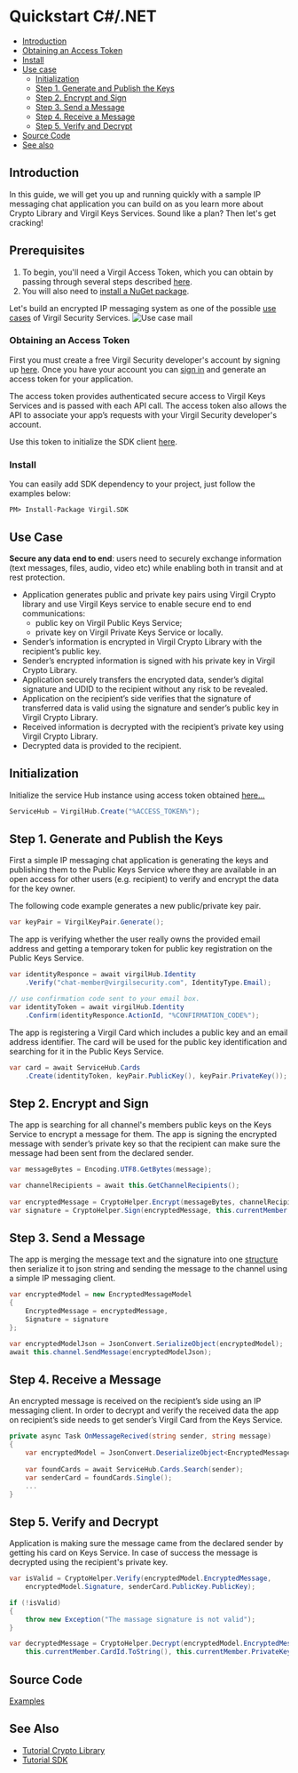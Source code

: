# Quickstart C#/.NET

- [Introduction](#introduction)
- [Obtaining an Access Token](#obtaining-an-access-token)
- [Install](#install)
- [Use case](#use-case)
    - [Initialization](#initialization)
    - [Step 1. Generate and Publish the Keys](#step-1-generate-and-publish-the-keys)
    - [Step 2. Encrypt and Sign](#step-2-encrypt-and-sign)
    - [Step 3. Send a Message](#step-3-send-a-message)
    - [Step 4. Receive a Message](#step-4-receive-a-message)
    - [Step 5. Verify and Decrypt](#step-6-verify-and-decrypt)
- [Source Code](#source-code)
- [See also](#see-also)

## Introduction

In this guide, we will get you up and running quickly with a sample IP messaging chat application you can build on as you learn more about Crypto Library and Virgil Keys Services. Sound like a plan? Then let's get cracking!

## Prerequisites

1. To begin, you'll need a Virgil Access Token, which you can obtain by passing through several steps described [here](#obtaining-an-access-token).
2. You will also need to [install a NuGet package](#install).

Let's build an encrypted IP messaging system as one of the possible [use cases](#use-case) of Virgil Security Services. ![Use case mail](https://raw.githubusercontent.com/VirgilSecurity/virgil/master/images/IPMessaging.jpg)

### Obtaining an Access Token

First you must create a free Virgil Security developer's account by signing up [here](https://developer.virgilsecurity.com/account/signup). Once you have your account you can [sign in](https://developer.virgilsecurity.com/account/signin) and generate an access token for your application.

The access token provides authenticated secure access to Virgil Keys Services and is passed with each API call. The access token also allows the API to associate your app’s requests with your Virgil Security developer's account.

Use this token to initialize the SDK client [here](#initialization).

### Install

You can easily add SDK dependency to your project, just follow the examples below:

```
PM> Install-Package Virgil.SDK
```

## Use Case
**Secure any data end to end**: users need to securely exchange information (text messages, files, audio, video etc) while enabling both in transit and at rest protection. 

- Application generates public and private key pairs using Virgil Crypto library and use Virgil Keys service to enable secure end to end communications:
    - public key on Virgil Public Keys Service;
    - private key on Virgil Private Keys Service or locally.
- Sender’s information is encrypted in Virgil Crypto Library with the recipient’s public key.
- Sender’s encrypted information is signed with his private key in Virgil Crypto Library.
- Application securely transfers the encrypted data, sender’s digital signature and UDID to the recipient without any risk to be revealed.
- Application on the recipient’s side verifies that the signature of transferred data is valid using the signature and sender’s public key in Virgil Crypto Library.
- Received information is decrypted with the recipient’s private key using Virgil Crypto Library.
- Decrypted data is provided to the recipient.

## Initialization

Initialize the service Hub instance using access token obtained [here...](#obtaining-an-access-token)

```csharp
ServiceHub = VirgilHub.Create("%ACCESS_TOKEN%");
```

## Step 1. Generate and Publish the Keys
First a simple IP messaging chat application is generating the keys and publishing them to the Public Keys Service where they are available in an open access for other users (e.g. recipient) to verify and encrypt the data for the key owner.

The following code example generates a new public/private key pair.

```csharp
var keyPair = VirgilKeyPair.Generate();
```

The app is verifying whether the user really owns the provided email address and getting a temporary token for public key registration on the Public Keys Service.

```csharp
var identityResponce = await virgilHub.Identity
	.Verify("chat-member@virgilsecurity.com", IdentityType.Email);

// use confirmation code sent to your email box.
var identityToken = await virgilHub.Identity
	.Confirm(identityResponce.ActionId, "%CONFIRMATION_CODE%");
```
The app is registering a Virgil Card which includes a public key and an email address identifier. The card will be used for the public key identification and searching for it in the Public Keys Service.

```csharp
var card = await ServiceHub.Cards
	.Create(identityToken, keyPair.PublicKey(), keyPair.PrivateKey());
```

## Step 2. Encrypt and Sign
The app is searching for all channel's members public keys on the Keys Service to encrypt a message for them. The app is signing the encrypted message with sender’s private key so that the recipient can make sure the message had been sent from the declared sender.

```csharp
var messageBytes = Encoding.UTF8.GetBytes(message);

var channelRecipients = await this.GetChannelRecipients();
 
var encryptedMessage = CryptoHelper.Encrypt(messageBytes, channelRecipients);
var signature = CryptoHelper.Sign(encryptedMessage, this.currentMember.PrivateKey);
```

## Step 3. Send a Message
The app is merging the message text and the signature into one [structure](../Examples/Virgil.Examples.IPMessaging/EncryptedMessageModel.cs) then serialize it to json string and sending the message to the channel using a simple IP messaging client.

```csharp
var encryptedModel = new EncryptedMessageModel
{
    EncryptedMessage = encryptedMessage,
    Signature = signature
};

var encryptedModelJson = JsonConvert.SerializeObject(encryptedModel);
await this.channel.SendMessage(encryptedModelJson);
```

## Step 4. Receive a Message
An encrypted message is received on the recipient’s side using an IP messaging client. 
In order to decrypt and verify the received data the app on recipient’s side needs to get sender’s Virgil Card from the Keys Service.

```csharp
private async Task OnMessageRecived(string sender, string message)
{
	var encryptedModel = JsonConvert.DeserializeObject<EncryptedMessageModel>(message);
	
	var foundCards = await ServiceHub.Cards.Search(sender);
	var senderCard = foundCards.Single();
	...
}
```

## Step 5. Verify and Decrypt
Application is making sure the message came from the declared sender by getting his card on Keys Service. In case of success the message is decrypted using the recipient's private key.

```csharp
var isValid = CryptoHelper.Verify(encryptedModel.EncryptedMessage, 
    encryptedModel.Signature, senderCard.PublicKey.PublicKey);

if (!isValid)
{
    throw new Exception("The massage signature is not valid");
}

var decryptedMessage = CryptoHelper.Decrypt(encryptedModel.EncryptedMessage, 
    this.currentMember.CardId.ToString(), this.currentMember.PrivateKey);
```

## Source Code

[Examples](https://github.com/VirgilSecurity/virgil-sdk-net/tree/master/Examples/Virgil.Examples.IPMessaging)

## See Also

* [Tutorial Crypto Library](crypto.md)
* [Tutorial SDK](public-keys.md)
